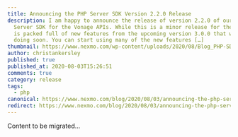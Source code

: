 ```yaml
---
title: Announcing the PHP Server SDK Version 2.2.0 Release
description: I am happy to announce the release of version 2.2.0 of our PHP
  Server SDK for the Vonage APIs. While this is a minor release for the SDK, it
  is packed full of new features from the upcoming version 3.0.0 that we will be
  doing soon. You can start using many of the new features […]
thumbnail: https://www.nexmo.com/wp-content/uploads/2020/08/Blog_PHP-SDK-Update_1200x600.png
author: christankersley
published: true
published_at: 2020-08-03T15:26:51
comments: true
category: release
tags:
  - php
canonical: https://www.nexmo.com/blog/2020/08/03/announcing-the-php-server-sdk-version-2-2-0-release
redirect: https://www.nexmo.com/blog/2020/08/03/announcing-the-php-server-sdk-version-2-2-0-release
---
```

Content to be migrated...